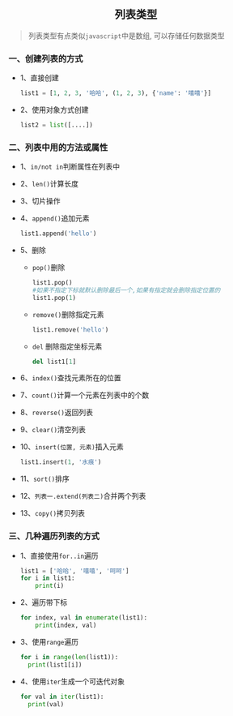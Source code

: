 ## <center>列表类型</center>

> 列表类型有点类似`javascript`中是数组, 可以存储任何数据类型

### 一、创建列表的方式

* 1、直接创建

  ```py
  list1 = [1, 2, 3, '哈哈', (1, 2, 3), {'name': '嘻嘻'}]
  ```

* 2、使用对象方式创建

  ```py
  list2 = list([....])
  ```

### 二、列表中用的方法或属性

* 1、`in/not in`判断属性在列表中
* 2、`len()`计算长度
* 3、切片操作
* 4、`append()`追加元素

  ```py
  list1.append('hello')
  ```

* 5、删除
  * `pop()`删除

    ```py
    list1.pop()
    #如果不指定下标就默认删除最后一个,如果有指定就会删除指定位置的
    list1.pop(1)
    ```
  * `remove()`删除指定元素
    
    ```py
    list1.remove('hello')
    ```
  
  * `del` 删除指定坐标元素

    ```py
    del list1[1]
    ```

* 6、`index()`查找元素所在的位置
* 7、`count()`计算一个元素在列表中的个数
* 8、`reverse()`返回列表
* 9、`clear()`清空列表
* 10、`insert(位置, 元素)`插入元素

  ```py
  list1.insert(1, '水痕')
  ```
* 11、`sort()`排序
* 12、`列表一.extend(列表二)`合并两个列表
* 13、`copy()`拷贝列表

### 三、几种遍历列表的方式

* 1、直接使用`for..in`遍历

  ```py
  list1 = ['哈哈', '嘻嘻', '呵呵']
  for i in list1:
      print(i)
  ```

* 2、遍历带下标

  ```py
  for index, val in enumerate(list1):
      print(index, val)
  ```

* 3、使用`range`遍历

  ```py
  for i in range(len(list1)):
    print(list1[i])
  ```

* 4、使用`iter`生成一个可迭代对象

  ```py
  for val in iter(list1):
    print(val)
  ```

